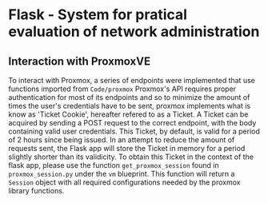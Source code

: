 # Flask - System for pratical evaluation of network administration 

## Interaction with ProxmoxVE

To interact with Proxmox, a series of endpoints were implemented that use functions imported from ```Code/proxmox```
Proxmox's API requires proper authentication for most of its endpoints and so to minimize the amount of times the user's credentials have to be sent, proxmox implements what is know as 'Ticket Cookie', hereafter refered to as a Ticket.
A Ticket can be acquired by sending a POST request to the correct endpoint, with the body containing valid user credentials.
This Ticket, by default, is valid for a period of 2 hours since being issued.
In an attempt to reduce the amount of requests sent, the Flask app will store the Ticket in memory for a period slightly shorter than its validicity.
To obtain this Ticket in the context of the flask app, please use the function ```get_proxmox_session``` found in ```proxmox_session.py``` under the ```vm``` blueprint.
This function will return a ```Session``` object with all required configurations needed by the proxmox library functions.